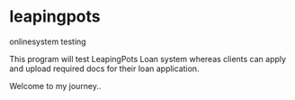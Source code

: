 # leapingpots
onlinesystem testing

This program will test LeapingPots Loan system
whereas clients can apply 
and upload required docs for their loan application.

Welcome to my journey..
